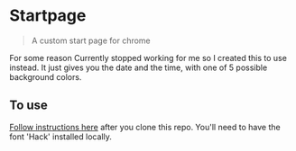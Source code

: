 # Startpage

> A custom start page for chrome

For some reason Currently stopped working for me so I created this to use instead. It just gives you the date and the time, with one of 5 possible background colors.

## To use

[Follow instructions here](https://superuser.com/a/909595) after you clone this repo. You'll need to have the font 'Hack' installed locally.